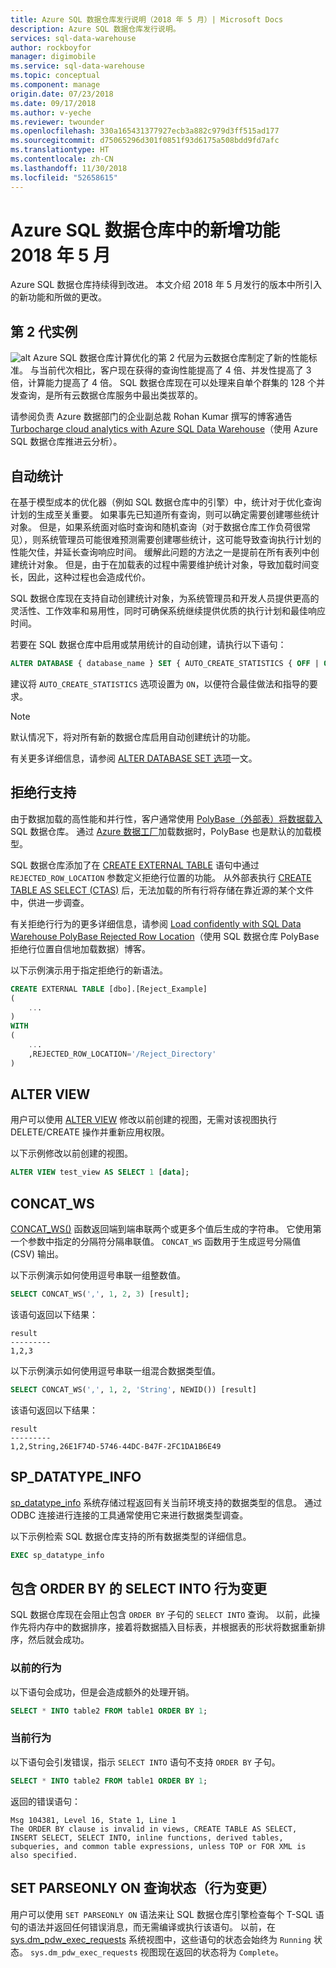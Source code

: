 ```yaml
---
title: Azure SQL 数据仓库发行说明（2018 年 5 月）| Microsoft Docs
description: Azure SQL 数据仓库发行说明。
services: sql-data-warehouse
author: rockboyfor
manager: digimobile
ms.service: sql-data-warehouse
ms.topic: conceptual
ms.component: manage
origin.date: 07/23/2018
ms.date: 09/17/2018
ms.author: v-yeche
ms.reviewer: twounder
ms.openlocfilehash: 330a165431377927ecb3a882c979d3ff515ad177
ms.sourcegitcommit: d75065296d301f0851f93d6175a508bdd9fd7afc
ms.translationtype: HT
ms.contentlocale: zh-CN
ms.lasthandoff: 11/30/2018
ms.locfileid: "52658615"
---
```

# <a name="whats-new-in-azure-sql-data-warehouse-may-2018"></a>Azure SQL 数据仓库中的新增功能 2018 年 5 月 
Azure SQL 数据仓库持续得到改进。 本文介绍 2018 年 5 月发行的版本中所引入的新功能和所做的更改。 

## <a name="gen-2-instances"></a>第 2 代实例
![alt](https://azurecomcdn.azureedge.net/mediahandler/acomblog/media/Default/blog/2528b41b-f09f-45b1-aa65-fc60d562d3bd.png) Azure SQL 数据仓库计算优化的第 2 代层为云数据仓库制定了新的性能标准。 与当前代次相比，客户现在获得的查询性能提高了 4 倍、并发性提高了 3 倍，计算能力提高了 4 倍。 SQL 数据仓库现在可以处理来自单个群集的 128 个并发查询，是所有云数据仓库服务中最出类拔萃的。

请参阅负责 Azure 数据部门的企业副总裁 Rohan Kumar 撰写的博客通告 [Turbocharge cloud analytics with Azure SQL Data Warehouse](https://azure.microsoft.com/blog/turbocharge-cloud-analytics-with-azure-sql-data-warehouse/)（使用 Azure SQL 数据仓库推进云分析）。

## <a name="auto-statistics"></a>自动统计
在基于模型成本的优化器（例如 SQL 数据仓库中的引擎）中，统计对于优化查询计划的生成至关重要。 如果事先已知道所有查询，则可以确定需要创建哪些统计对象。 但是，如果系统面对临时查询和随机查询（对于数据仓库工作负荷很常见），则系统管理员可能很难预测需要创建哪些统计，这可能导致查询执行计划的性能欠佳，并延长查询响应时间。 缓解此问题的方法之一是提前在所有表列中创建统计对象。 但是，由于在加载表的过程中需要维护统计对象，导致加载时间变长，因此，这种过程也会造成代价。

SQL 数据仓库现在支持自动创建统计对象，为系统管理员和开发人员提供更高的灵活性、工作效率和易用性，同时可确保系统继续提供优质的执行计划和最佳响应时间。

若要在 SQL 数据仓库中启用或禁用统计的自动创建，请执行以下语句：
```sql
ALTER DATABASE { database_name } SET { AUTO_CREATE_STATISTICS { OFF | ON } } [;]
```

建议将 `AUTO_CREATE_STATISTICS` 选项设置为 `ON`，以便符合最佳做法和指导的要求。

> [!NOTE]
> 默认情况下，将对所有新的数据仓库启用自动创建统计的功能。
>  

有关更多详细信息，请参阅 [ALTER DATABASE SET 选项](https://docs.microsoft.com/sql/t-sql/statements/alter-database-transact-sql-set-options)一文。

## <a name="rejected-row-support"></a>拒绝行支持
由于数据加载的高性能和并行性，客户通常使用 [PolyBase（外部表）将数据载入](design-elt-data-loading.md) SQL 数据仓库。 通过 [Azure 数据工厂](http://azure.com/adf)加载数据时，PolyBase 也是默认的加载模型。 

SQL 数据仓库添加了在 [CREATE EXTERNAL TABLE](https://docs.microsoft.com/sql/t-sql/statements/create-external-table-transact-sql) 语句中通过 `REJECTED_ROW_LOCATION` 参数定义拒绝行位置的功能。 从外部表执行 [CREATE TABLE AS SELECT (CTAS)](https://docs.microsoft.com/sql/t-sql/statements/create-table-as-select-azure-sql-data-warehouse) 后，无法加载的所有行将存储在靠近源的某个文件中，供进一步调查。 

有关拒绝行行为的更多详细信息，请参阅 [Load confidently with SQL Data Warehouse PolyBase Rejected Row Location](https://azure.microsoft.com/blog/load-confidently-with-sql-data-warehouse-polybase-rejected-row-location/)（使用 SQL 数据仓库 PolyBase 拒绝行位置自信地加载数据）博客。

以下示例演示用于指定拒绝行的新语法。

```sql
CREATE EXTERNAL TABLE [dbo].[Reject_Example]
(
    ...
)
WITH
(
    ...
    ,REJECTED_ROW_LOCATION='/Reject_Directory'
)
```

## <a name="alter-view"></a>ALTER VIEW
用户可以使用 [ALTER VIEW](https://docs.microsoft.com/sql/t-sql/statements/alter-view-transact-sql) 修改以前创建的视图，无需对该视图执行 DELETE/CREATE 操作并重新应用权限。 

以下示例修改以前创建的视图。
```sql
ALTER VIEW test_view AS SELECT 1 [data];
```

## <a name="concatws"></a>CONCAT_WS
[CONCAT_WS()](https://docs.microsoft.com/sql/t-sql/functions/concat-ws-transact-sql) 函数返回端到端串联两个或更多个值后生成的字符串。 它使用第一个参数中指定的分隔符分隔串联值。 `CONCAT_WS` 函数用于生成逗号分隔值 (CSV) 输出。

以下示例演示如何使用逗号串联一组整数值。
```sql
SELECT CONCAT_WS(',', 1, 2, 3) [result];
```
该语句返回以下结果：
```
result
---------
1,2,3
```
以下示例演示如何使用逗号串联一组混合数据类型值。
```sql
SELECT CONCAT_WS(',', 1, 2, 'String', NEWID()) [result]
```
该语句返回以下结果：
```
result
---------
1,2,String,26E1F74D-5746-44DC-B47F-2FC1DA1B6E49
```

## <a name="spdatatypeinfo"></a>SP_DATATYPE_INFO
[sp_datatype_info](https://docs.microsoft.com/sql/relational-databases/system-stored-procedures/sp-datatype-info-transact-sql) 系统存储过程返回有关当前环境支持的数据类型的信息。 通过 ODBC 连接进行连接的工具通常使用它来进行数据类型调查。

以下示例检索 SQL 数据仓库支持的所有数据类型的详细信息。

```sql
EXEC sp_datatype_info
```

## <a name="select-into-with-order-by-behavior-change"></a>包含 ORDER BY 的 SELECT INTO 行为变更
SQL 数据仓库现在会阻止包含 `ORDER BY` 子句的 `SELECT INTO` 查询。 以前，此操作先将内存中的数据排序，接着将数据插入目标表，并根据表的形状将数据重新排序，然后就会成功。

### <a name="previous-behavior"></a>以前的行为
以下语句会成功，但是会造成额外的处理开销。
```sql
SELECT * INTO table2 FROM table1 ORDER BY 1;
```

### <a name="current-behavior"></a>当前行为
以下语句会引发错误，指示 `SELECT INTO` 语句不支持 `ORDER BY` 子句。
```sql
SELECT * INTO table2 FROM table1 ORDER BY 1;
```
返回的错误语句：
```
Msg 104381, Level 16, State 1, Line 1
The ORDER BY clause is invalid in views, CREATE TABLE AS SELECT, INSERT SELECT, SELECT INTO, inline functions, derived tables, subqueries, and common table expressions, unless TOP or FOR XML is also specified.
```

## <a name="set-parseonly-on-query-status-behavior-change"></a>SET PARSEONLY ON 查询状态（行为变更）
用户可以使用 `SET PARSEONLY ON` 语法来让 SQL 数据仓库引擎检查每个 T-SQL 语句的语法并返回任何错误消息，而无需编译或执行该语句。 以前，在 [sys.dm_pdw_exec_requests](https://docs.microsoft.com/sql/relational-databases/system-dynamic-management-views/sys-dm-pdw-exec-requests-transact-sql) 系统视图中，这些语句的状态会始终为 `Running` 状态。 `sys.dm_pdw_exec_requests` 视图现在返回的状态将为 `Complete`。

<!-- Update_Description: new articles SQL release notes may 2018 -->
<!--ms.date: 06/25/2018-->